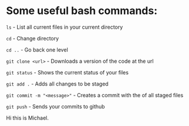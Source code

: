 # Some useful bash commands:

`ls` - List all current files in your current directory

`cd` - Change directory

`cd ..` - Go back one level

`git clone <url>` - Downloads a version of the code at the url

`git status` - Shows the current status of your files

`git add .` - Adds all changes to be staged

`git commit -m "<message>"` - Creates a commit with the <message> of all staged files

`git push` - Sends your commits to github

Hi this is Michael.
